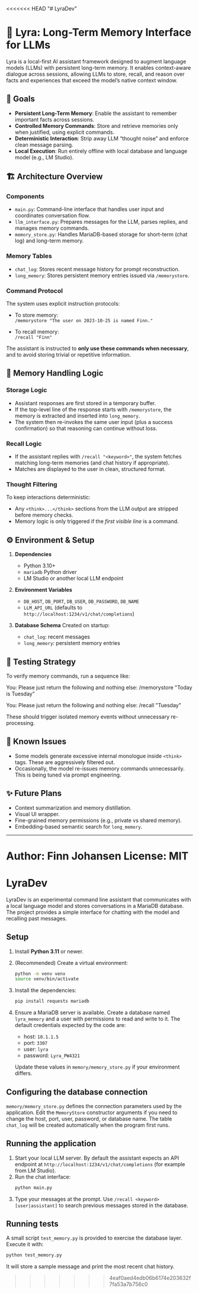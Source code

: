 <<<<<<< HEAD
"# LyraDev" 
# 🧠 Lyra: Long-Term Memory Interface for LLMs

Lyra is a local-first AI assistant framework designed to augment language models (LLMs) with persistent long-term memory. It enables context-aware dialogue across sessions, allowing LLMs to store, recall, and reason over facts and experiences that exceed the model’s native context window.

## 🚀 Goals

- **Persistent Long-Term Memory**: Enable the assistant to remember important facts across sessions.
- **Controlled Memory Commands**: Store and retrieve memories only when justified, using explicit commands.
- **Deterministic Interaction**: Strip away LLM “thought noise” and enforce clean message parsing.
- **Local Execution**: Run entirely offline with local database and language model (e.g., LM Studio).

## 🏗️ Architecture Overview

### Components

- `main.py`: Command-line interface that handles user input and coordinates conversation flow.
- `llm_interface.py`: Prepares messages for the LLM, parses replies, and manages memory commands.
- `memory_store.py`: Handles MariaDB-based storage for short-term (chat log) and long-term memory.

### Memory Tables

- `chat_log`: Stores recent message history for prompt reconstruction.
- `long_memory`: Stores persistent memory entries issued via `/memorystore`.

### Command Protocol

The system uses explicit instruction protocols:

- To store memory:  
  `/memorystore "The user on 2023-10-25 is named Finn."`

- To recall memory:  
  `/recall "Finn"`

The assistant is instructed to **only use these commands when necessary**, and to avoid storing trivial or repetitive information.

## 🧠 Memory Handling Logic

### Storage Logic

- Assistant responses are first stored in a temporary buffer.
- If the top-level line of the response starts with `/memorystore`, the memory is extracted and inserted into `long_memory`.
- The system then re-invokes the same user input (plus a success confirmation) so that reasoning can continue without loss.

### Recall Logic

- If the assistant replies with `/recall "<keyword>"`, the system fetches matching long-term memories (and chat history if appropriate).
- Matches are displayed to the user in clean, structured format.

### Thought Filtering

To keep interactions deterministic:
- Any `<think>...</think>` sections from the LLM output are stripped before memory checks.
- Memory logic is only triggered if the *first visible line* is a command.

## ⚙️ Environment & Setup

1. **Dependencies**
   - Python 3.10+
   - `mariadb` Python driver
   - LM Studio or another local LLM endpoint

2. **Environment Variables**
   - `DB_HOST`, `DB_PORT`, `DB_USER`, `DB_PASSWORD`, `DB_NAME`
   - `LLM_API_URL` (defaults to `http://localhost:1234/v1/chat/completions`)

3. **Database Schema**
   Created on startup:
   - `chat_log`: recent messages
   - `long_memory`: persistent memory entries

## 🧪 Testing Strategy

To verify memory commands, run a sequence like:

You: Please just return the following and nothing else:
/memorystore "Today is Tuesday"

You: Please just return the following and nothing else:
/recall "Tuesday"


These should trigger isolated memory events without unnecessary re-processing.

## 📌 Known Issues

- Some models generate excessive internal monologue inside `<think>` tags. These are aggressively filtered out.
- Occasionally, the model re-issues memory commands unnecessarily. This is being tuned via prompt engineering.

## ✨ Future Plans

- Context summarization and memory distillation.
- Visual UI wrapper.
- Fine-grained memory permissions (e.g., private vs shared memory).
- Embedding-based semantic search for `long_memory`.

---

**Author**: Finn Johansen
**License**: MIT
=======
# LyraDev

LyraDev is an experimental command line assistant that communicates with a local
language model and stores conversations in a MariaDB database. The project
provides a simple interface for chatting with the model and recalling past
messages.

## Setup

1. Install **Python 3.11** or newer.
2. (Recommended) Create a virtual environment:
   ```bash
   python -m venv venv
   source venv/bin/activate
   ```
3. Install the dependencies:
   ```bash
   pip install requests mariadb
   ```
4. Ensure a MariaDB server is available. Create a database named
   `lyra_memory` and a user with permissions to read and write to it. The
   default credentials expected by the code are:
   - host: `10.1.1.5`
   - port: `3307`
   - user: `lyra`
   - password: `Lyra_PW4321`

   Update these values in `memory/memory_store.py` if your environment differs.

## Configuring the database connection

`memory/memory_store.py` defines the connection parameters used by the
application. Edit the `MemoryStore` constructor arguments if you need to
change the host, port, user, password, or database name. The table
`chat_log` will be created automatically when the program first runs.

## Running the application

1. Start your local LLM server. By default the assistant expects an API
   endpoint at `http://localhost:1234/v1/chat/completions` (for example from
   LM Studio).
2. Run the chat interface:
   ```bash
   python main.py
   ```
3. Type your messages at the prompt. Use `/recall <keyword> [user|assistant]`
   to search previous messages stored in the database.

## Running tests

A small script `test_memory.py` is provided to exercise the database layer.
Execute it with:
```bash
python test_memory.py
```
It will store a sample message and print the most recent chat history.
>>>>>>> 4eaf0aed4edb06b6174e203632f7fa53a7b756c0
